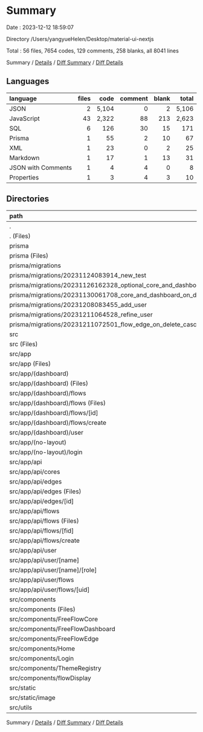 # Summary

Date : 2023-12-12 18:59:07

Directory /Users/yangyueHelen/Desktop/material-ui-nextjs

Total : 56 files,  7654 codes, 129 comments, 258 blanks, all 8041 lines

Summary / [Details](details.md) / [Diff Summary](diff.md) / [Diff Details](diff-details.md)

## Languages
| language | files | code | comment | blank | total |
| :--- | ---: | ---: | ---: | ---: | ---: |
| JSON | 2 | 5,104 | 0 | 2 | 5,106 |
| JavaScript | 43 | 2,322 | 88 | 213 | 2,623 |
| SQL | 6 | 126 | 30 | 15 | 171 |
| Prisma | 1 | 55 | 2 | 10 | 67 |
| XML | 1 | 23 | 0 | 2 | 25 |
| Markdown | 1 | 17 | 1 | 13 | 31 |
| JSON with Comments | 1 | 4 | 4 | 0 | 8 |
| Properties | 1 | 3 | 4 | 3 | 10 |

## Directories
| path | files | code | comment | blank | total |
| :--- | ---: | ---: | ---: | ---: | ---: |
| . | 56 | 7,654 | 129 | 258 | 8,041 |
| . (Files) | 7 | 5,192 | 11 | 27 | 5,230 |
| prisma | 7 | 181 | 32 | 25 | 238 |
| prisma (Files) | 1 | 55 | 2 | 10 | 67 |
| prisma/migrations | 6 | 126 | 30 | 15 | 171 |
| prisma/migrations/20231124083914_new_test | 1 | 35 | 5 | 6 | 46 |
| prisma/migrations/20231126162328_optional_core_and_dashboard | 1 | 16 | 7 | 1 | 24 |
| prisma/migrations/20231130061708_core_and_dashboard_on_delete_cascade | 1 | 16 | 1 | 1 | 18 |
| prisma/migrations/20231208083455_add_user | 1 | 25 | 8 | 3 | 36 |
| prisma/migrations/20231211064528_refine_user | 1 | 20 | 8 | 2 | 30 |
| prisma/migrations/20231211072501_flow_edge_on_delete_cascade | 1 | 14 | 1 | 2 | 17 |
| src | 42 | 2,281 | 86 | 206 | 2,573 |
| src (Files) | 2 | 17 | 3 | 6 | 26 |
| src/app | 16 | 827 | 22 | 74 | 923 |
| src/app (Files) | 2 | 17 | 0 | 4 | 21 |
| src/app/(dashboard) | 5 | 566 | 12 | 49 | 627 |
| src/app/(dashboard) (Files) | 1 | 95 | 2 | 6 | 103 |
| src/app/(dashboard)/flows | 3 | 465 | 10 | 40 | 515 |
| src/app/(dashboard)/flows (Files) | 1 | 6 | 8 | 3 | 17 |
| src/app/(dashboard)/flows/[id] | 1 | 239 | 0 | 15 | 254 |
| src/app/(dashboard)/flows/create | 1 | 220 | 2 | 22 | 244 |
| src/app/(dashboard)/user | 1 | 6 | 0 | 3 | 9 |
| src/app/(no-layout) | 1 | 6 | 0 | 3 | 9 |
| src/app/(no-layout)/login | 1 | 6 | 0 | 3 | 9 |
| src/app/api | 8 | 238 | 10 | 18 | 266 |
| src/app/api/cores | 1 | 16 | 1 | 2 | 19 |
| src/app/api/edges | 2 | 36 | 3 | 5 | 44 |
| src/app/api/edges (Files) | 1 | 23 | 2 | 4 | 29 |
| src/app/api/edges/[id] | 1 | 13 | 1 | 1 | 15 |
| src/app/api/flows | 3 | 140 | 4 | 7 | 151 |
| src/app/api/flows (Files) | 1 | 21 | 1 | 2 | 24 |
| src/app/api/flows/[fid] | 1 | 57 | 2 | 3 | 62 |
| src/app/api/flows/create | 1 | 62 | 1 | 2 | 65 |
| src/app/api/user | 2 | 46 | 2 | 4 | 52 |
| src/app/api/user/[name] | 1 | 23 | 1 | 2 | 26 |
| src/app/api/user/[name]/[role] | 1 | 23 | 1 | 2 | 26 |
| src/app/api/user/flows | 1 | 23 | 1 | 2 | 26 |
| src/app/api/user/flows/[uid] | 1 | 23 | 1 | 2 | 26 |
| src/components | 20 | 1,278 | 34 | 105 | 1,417 |
| src/components (Files) | 3 | 86 | 0 | 9 | 95 |
| src/components/FreeFlowCore | 1 | 80 | 0 | 6 | 86 |
| src/components/FreeFlowDashboard | 1 | 80 | 0 | 6 | 86 |
| src/components/FreeFlowEdge | 3 | 207 | 30 | 18 | 255 |
| src/components/Home | 5 | 503 | 1 | 34 | 538 |
| src/components/Login | 1 | 43 | 0 | 4 | 47 |
| src/components/ThemeRegistry | 3 | 112 | 2 | 15 | 129 |
| src/components/flowDisplay | 3 | 167 | 1 | 13 | 181 |
| src/static | 1 | 23 | 0 | 2 | 25 |
| src/static/image | 1 | 23 | 0 | 2 | 25 |
| src/utils | 3 | 136 | 27 | 19 | 182 |

Summary / [Details](details.md) / [Diff Summary](diff.md) / [Diff Details](diff-details.md)